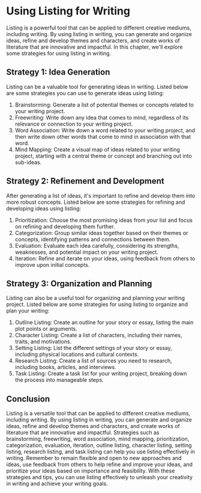 Using Listing for Writing
====================================================================================

Listing is a powerful tool that can be applied to different creative mediums, including writing. By using listing in writing, you can generate and organize ideas, refine and develop themes and characters, and create works of literature that are innovative and impactful. In this chapter, we'll explore some strategies for using listing in writing.

Strategy 1: Idea Generation
---------------------------

Listing can be a valuable tool for generating ideas in writing. Listed below are some strategies you can use to generate ideas using listing:

1. Brainstorming: Generate a list of potential themes or concepts related to your writing project.
2. Freewriting: Write down any idea that comes to mind, regardless of its relevance or connection to your writing project.
3. Word Association: Write down a word related to your writing project, and then write down other words that come to mind in association with that word.
4. Mind Mapping: Create a visual map of ideas related to your writing project, starting with a central theme or concept and branching out into sub-ideas.

Strategy 2: Refinement and Development
--------------------------------------

After generating a list of ideas, it's important to refine and develop them into more robust concepts. Listed below are some strategies for refining and developing ideas using listing:

1. Prioritization: Choose the most promising ideas from your list and focus on refining and developing them further.
2. Categorization: Group similar ideas together based on their themes or concepts, identifying patterns and connections between them.
3. Evaluation: Evaluate each idea carefully, considering its strengths, weaknesses, and potential impact on your writing project.
4. Iteration: Refine and iterate on your ideas, using feedback from others to improve upon initial concepts.

Strategy 3: Organization and Planning
-------------------------------------

Listing can also be a useful tool for organizing and planning your writing project. Listed below are some strategies for using listing to organize and plan your writing:

1. Outline Listing: Create an outline for your story or essay, listing the main plot points or arguments.
2. Character Listing: Create a list of characters, including their names, traits, and motivations.
3. Setting Listing: List the different settings of your story or essay, including physical locations and cultural contexts.
4. Research Listing: Create a list of sources you need to research, including books, articles, and interviews.
5. Task Listing: Create a task list for your writing project, breaking down the process into manageable steps.

Conclusion
----------

Listing is a versatile tool that can be applied to different creative mediums, including writing. By using listing in writing, you can generate and organize ideas, refine and develop themes and characters, and create works of literature that are innovative and impactful. Strategies such as brainstorming, freewriting, word association, mind mapping, prioritization, categorization, evaluation, iteration, outline listing, character listing, setting listing, research listing, and task listing can help you use listing effectively in writing. Remember to remain flexible and open to new approaches and ideas, use feedback from others to help refine and improve your ideas, and prioritize your ideas based on importance and feasibility. With these strategies and tips, you can use listing effectively to unleash your creativity in writing and achieve your writing goals.
